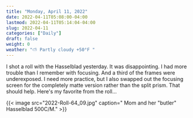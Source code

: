 ```yaml
---
title: "Monday, April 11, 2022"
date: 2022-04-11T05:08:00-04:00
lastmod: 2022-04-11T05:14:04-04:00
slug: 2022-04-11
categories: ["Daily"]
draft: false
weight: 0
weather: "⛅️ Partly cloudy +50°F "
---
```


I shot a roll with the Hasselblad yesterday. It was disappointing. I had more trouble than I remember with focusing. And a third of the frames were underexposed. I need more practice, but I also swapped out the focusing screen for the completely matte version rather than the split prism. That should help. Here's my favorite from the roll...

{{< image src="2022-Roll-64_09.jpg" caption=" Mom and her \"butler\" Hasselblad 500C/M." >}}

[//]: # "Exported with love from a post written in Org mode"
[//]: # "- https://github.com/kaushalmodi/ox-hugo"
